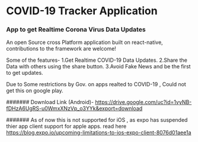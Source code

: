 # COVID-19 Tracker Application
### App to get Realtime Corona Virus Data Updates

An open Source cross Platform application built on react-native, contributions to the framework are welcome!

Some of the features- 
1.Get Realtime COVID-19 Data Updates.
2.Share the Data with others using the share button.
3.Avoid Fake News and be the first to get updates.

Due to Some restrictions by Gov. on apps realted to COVID-19 , Could not get this on google play.

#######  Download Link (Android)- https://drive.google.com/uc?id=1vyNB-fDHzA6UgRS-u0WmxXNzVp_o3YYk&export=download

####### As of now this is not supported for iOS , as expo has suspended thier app client support for apple apps.
read here https://blog.expo.io/upcoming-limitations-to-ios-expo-client-8076d01aee1a


